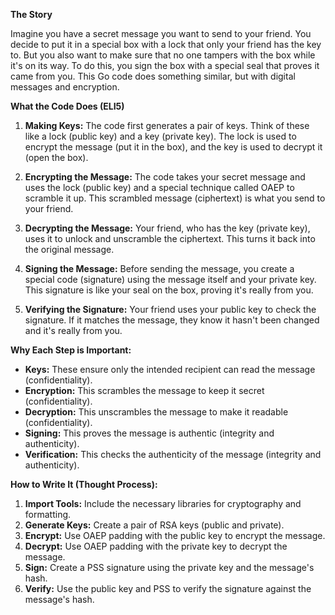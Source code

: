**The Story**

Imagine you have a secret message you want to send to your friend. You decide to put it in a special box with a lock that only your friend has the key to. But you also want to make sure that no one tampers with the box while it's on its way.  To do this, you sign the box with a special seal that proves it came from you. This Go code does something similar, but with digital messages and encryption.

**What the Code Does (ELI5)**

1. **Making Keys:**  The code first generates a pair of keys. Think of these like a lock (public key) and a key (private key). The lock is used to encrypt the message (put it in the box), and the key is used to decrypt it (open the box). 

2. **Encrypting the Message:** The code takes your secret message and uses the lock (public key) and a special technique called OAEP to scramble it up. This scrambled message (ciphertext) is what you send to your friend.

3. **Decrypting the Message:** Your friend, who has the key (private key), uses it to unlock and unscramble the ciphertext. This turns it back into the original message.

4. **Signing the Message:** Before sending the message, you create a special code (signature) using the message itself and your private key. This signature is like your seal on the box, proving it's really from you.

5. **Verifying the Signature:** Your friend uses your public key to check the signature. If it matches the message, they know it hasn't been changed and it's really from you.

**Why Each Step is Important:**

* **Keys:** These ensure only the intended recipient can read the message (confidentiality).
* **Encryption:** This scrambles the message to keep it secret (confidentiality).
* **Decryption:** This unscrambles the message to make it readable (confidentiality).
* **Signing:** This proves the message is authentic (integrity and authenticity).
* **Verification:** This checks the authenticity of the message (integrity and authenticity).

**How to Write It (Thought Process):**

1. **Import Tools:** Include the necessary libraries for cryptography and formatting.
2. **Generate Keys:** Create a pair of RSA keys (public and private).
3. **Encrypt:** Use OAEP padding with the public key to encrypt the message.
4. **Decrypt:** Use OAEP padding with the private key to decrypt the message.
5. **Sign:** Create a PSS signature using the private key and the message's hash.
6. **Verify:** Use the public key and PSS to verify the signature against the message's hash.
